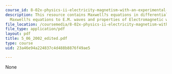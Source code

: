 ```yaml
---
course_id: 8-02x-physics-ii-electricity-magnetism-with-an-experimental-focus-spring-2005
description: This resource contains Maxwell?s equations in differential form, from
  Maxwell?s equations to E.M. waves and properties of Electromagnetic waves.
file_location: /coursemedia/8-02x-physics-ii-electricity-magnetism-with-an-experimental-focus-spring-2005/23a46e94a224837c4d488b8876f49ae5_5_06_2002_edited.pdf
file_type: application/pdf
layout: pdf
title: 5_06_2002_edited.pdf
type: course
uid: 23a46e94a224837c4d488b8876f49ae5

---
```

None